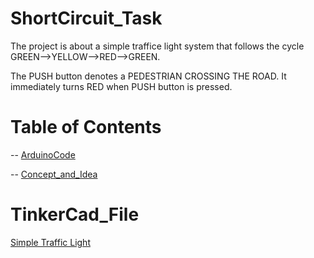 # ShortCircuit_Task
The project is about a simple traffice light system that follows the cycle GREEN-->YELLOW-->RED-->GREEN.

The PUSH button denotes a PEDESTRIAN CROSSING THE ROAD. It immediately turns RED when PUSH button is pressed.



# Table of Contents

-- [ArduinoCode](https://github.com/Saaam2404/ShortCircuit_Task/blob/main/ArduinoCode)

-- [Concept_and_Idea](#Concept_and_Idea.md)

# TinkerCad_File

[Simple Traffic Light](https://www.tinkercad.com/things/homqDHw63H6-frantic-kup-krunk?sharecode=Ak2gs7bjSyCwCQKpKgAVUo_QOkNLifkixf6YYij4Qc0)
